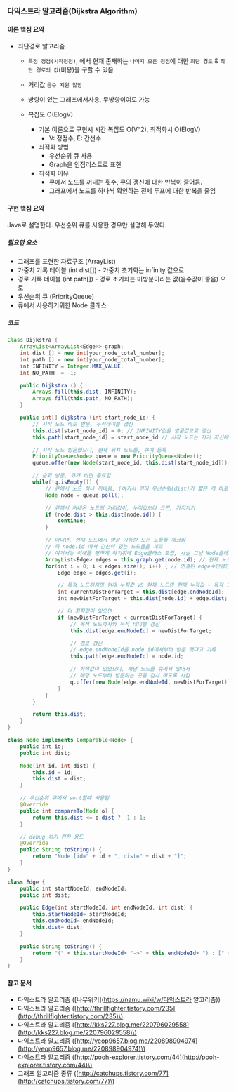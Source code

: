### 다익스트라 알고리즘\(Dijkstra Algorithm\)

#### 이론 핵심 요약

* 최단경로 알고리즘

  * `특정 정점(시작정점)`, 에서 현재 존재하는 `나머지 모든 정점`에 대한 `최단 경로` & `최단 경로의 값`\(비용\)을 구할 수 있음

  * 거리값 `음수 지원 않함`

  * 방향이 있는 그래프에서사용, 무방향이여도 가능

  * 복잡도 O\(ElogV\)

    * 기본 이론으로 구현시 시간 복잡도 O\(V^2\), 최적화시 O\(ElogV\)
      * V: 정점수, E: 간선수
    * 최적화 방법
      * 우선순위 큐 사용
      * Graph을 인접리스트로 표현
    * 최적화 이유
      * 큐에서 노드를 꺼내는 횟수, 큐의 갱신에 대한 반복이 줄어듬.
      * 그래프에서 노드를 하나씩 확인하는 전체 루프에 대한 반복을 줄임

#### 구현 핵심 요약

Java로 설명한다. 우선순위 큐를 사용한 경우만 설명해 두었다.

##### 필요한 요소

* 그래프를 표현한 자료구조 \(ArrayList\)
* 가중치 기록 테이블 \(int dist\[\]\) - 가중치 초기화는 infinity 값으로
* 경로 기록 테이블 \(int path\[\]\) - 경로 초기화는 미방분이라는 값\(음수값이 좋음\) 으로
* 우선순위 큐 \(PriorityQueue\)
* 큐에서 사용하기위한 Node 클래스

##### 코드

```java
Class Dijkstra {
    ArrayList<ArrayList<Edge>> graph;
    int dist [] = new int[your_node_total_number];
    int path [] = new int[your_node_total_number];
    int INFINITY = Integer.MAX_VALUE;
    int NO_PATH  = -1;

    public Dijkstra () {
        Arrays.fill(this.dist, INFINITY);
        Arrays.fill(this.path, NO_PATH);
    }

    public int[] dijkstra (int start_node_id) {
        // 시작 노드 바로 방문, 누적테이블 갱신
        this.dist[start_node_id] = 0; // INFINITY값을 방문값으로 갱신
        this.path[start_node_id] = start_node_id // 시작 노드는 자기 자신에서 부터 출발

        // 시작 노드 방문했으니, 현재 위치 노드를, 큐에 등록
        PriorityQueue<Node> queue = new PriorityQueue<Node>();
        queue.offer(new Node(start_node_id, this.dist[start_node_id]));

        // 순회 방문, 큐가 비면 종료임
        while(!q.isEmpty()) {
            // 큐에서 노드 하나 꺼내옴, (여기서 이미 우선순위(dist)가 짧은 게 바로 나옴)
            Node node = queue.poll();

            // 큐에서 꺼내온 노드의 거리값이, 누적값보다 크면, 가지치기
            if (node.dist > this.dist[node.id]) {
                continue;
            }

            // 아니면, 현재 노드에서 방문 가능한 모든 노들들 체크함
            // 즉 node.id 에서 간선이 있는 노드들을 체크
            // 여기서는 이해를 편하게 하기위해 Edge클래스 도입, 사실 그냥 Node클래스 써도 무방
            ArrayList<Edge> edges = this.graph.get(node.id); // 현재 노드에서 뻗어있는 edge가져옴
            for(int i = 0; i < edges.size(); i++) { // 연결된 edge수만큼만 반복
                Edge edge = edges.get(i);

                // 목적 노드까지의 현재 누적값 VS 현재 노드의 현재 누적값 + 목적 노드까지의 값 비교
                int currentDistForTarget = this.dist[edge.endNodeId];
                int newDistForTarget = this.dist[node.id] + edge.dist;

                // 더 최적값이 있으면
                if (newDistForTarget < currentDistForTarget) {
                    // 목적 노드까지의 누적 테이블 갱신
                    this.dist[edge.endNodeId] = newDistForTarget;

                    // 경로 갱신
                    // edge.endNodeId을 node.id에서부터 방문 햇다고 기록
                    this.path[edge.endNodeId] = node.id;

                    // 최적값이 있었으니, 해당 노드를 큐에서 넣어서
                    // 해당 노드부터 방문하는 곳을 검사 하도록 시킴
                    q.offer(new Node(edge.endNodeId, newDistForTarget));
                }
            }
        }

        return this.dist;
    }
}

class Node implements Comparable<Node> {
    public int id;
    public int dist;

    Node(int id, int dist) {
        this.id = id;
        this.dist = dist;
    }

    // 우선순위 큐에서 sort할때 사용됨
    @Override
    public int compareTo(Node o) {
        return this.dist <= o.dist ? -1 : 1;
    }

    // debug 하기 편한 용도
    @Override
    public String toString() {
        return "Node [id=" + id + ", dist=" + dist + "]";
    }
}

class Edge {
    public int startNodeId, endNodeId;
    public int dist;

    public Edge(int startNodeId, int endNodeId, int dist) {
        this.startNodeId= startNodeId;
        this.endNodeId= endNodeId;
        this.dist= dist;
    }

    public String toString() {
        return "(" + this.startNodeId+ "->" + this.endNodeId+ ") : [" + this.dist+ "]";
    }
}
```

#### 참고 문서

* 다익스트라 알고리즘 \([나무위키](https://namu.wiki/w/다익스트라 알고리즘)\)
* 다익스트라 알고리즘 \([http://thrillfighter.tistory.com/235](http://thrillfighter.tistory.com/235)\)
* 다익스트라 알고리즘 \([http://kks227.blog.me/220796029558](http://kks227.blog.me/220796029558)\)
* 다익스트라 알고리즘 \([http://yeop9657.blog.me/220898904974](http://yeop9657.blog.me/220898904974)\)
* 다익스트라 알고리즘 \([http://pooh-explorer.tistory.com/44](http://pooh-explorer.tistory.com/44)\)
* 그래프 알고리즘 종류 \([http://catchups.tistory.com/77](http://catchups.tistory.com/77)\)



